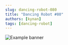 ```yaml
---
slug: dancing-robot-080
title: "Dancing Robot #80"
authors: [kynan]
tags: [dancing-robot]
---
```


![Example banner](/img/stories/dancing-robot/080.png)
